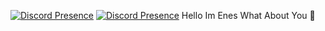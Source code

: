 [![Discord Presence](https://lanyard.cnrad.dev/api/1056965235971465246)](https://discord.com/users/1056965235971465246)
[![Discord Presence](https://lanyard.cnrad.dev/api/852629327891660881)](https://discord.com/users/852629327891660881)
Hello Im Enes What About You 🤠
